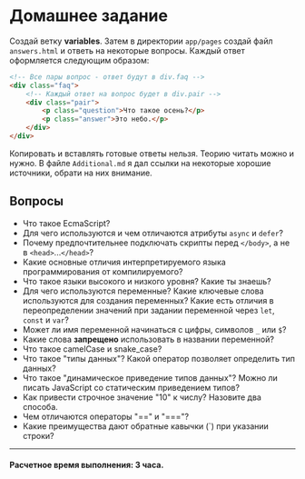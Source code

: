 # Домашнее задание

Создай ветку __variables__. Затем в директории `app/pages` создай файл `answers.html` и ответь на некоторые вопросы. Каждый ответ оформляется следующим образом:

```html
<!-- Все пары вопрос - ответ будут в div.faq -->
<div class="faq">
	<!-- Каждый ответ на вопрос будет в div.pair -->
	<div class="pair">
		<p class="question">Что такое осень?</p>
		<p class="answer">Это небо.</p>
	</div>
</div>
``` 

Копировать и вставлять готовые ответы нельзя. Теорию читать можно и нужно. В файле `Additional.md` я дал ссылки на некоторые хорошие источники, обрати на них внимание.

## Вопросы

* Что такое EcmaScript?
* Для чего используются и чем отличаются атрибуты `async` и `defer`?
* Почему предпочтительнее подключать скрипты перед `</body>`, а не в `<head>`...`</head>`?
* Какие основные отличия интерпретируемого языка программирования от компилируемого?
* Что такое языки высокого и низкого уровня? Какие ты знаешь?
* Для чего используются переменные? Какие ключевые слова используются для создания переменных? Какие есть отличия в переопределении значений при задании переменной через `let`, `const` и `var`?
* Может ли имя переменной начинаться с цифры, символов `_` или `$`?
* Какие слова __запрещено__ использовать в названии переменной?
* Что такое camelCase и snake_case?
* Что такое "типы данных"? Какой оператор позволяет определить тип данных?
* Что такое "динамическое приведение типов данных"? Можно ли писать JavaScript со статическим приведением типов?
* Как привести строчное значение "10" к числу? Назовите два способа.
* Чем отличаются операторы "==" и "==="?
* Какие преимущества дают обратные кавычки (\`) при указании строки?

---

#### Расчетное время выполнения: 3 часа.